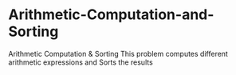 # Arithmetic-Computation-and-Sorting
Arithmetic Computation  &amp; Sorting  This problem computes different arithmetic expressions  and Sorts the results
